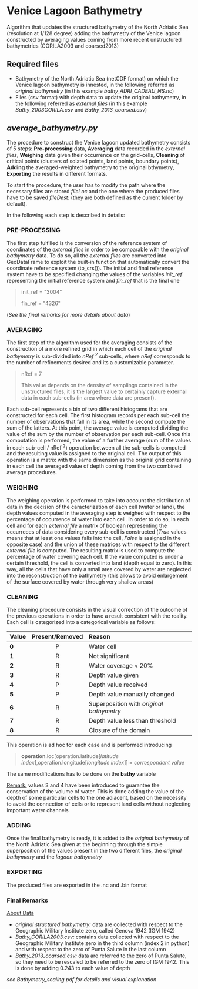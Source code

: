 # Venice Lagoon Bathymetry
Algorithm that updates the structured bathymetry of the North Adriatic Sea (resolution at 1/128 degree) adding the bathymetry of the Venice lagoon constructed by averaging values coming from more recent unstructured bathymetries (CORILA2003 and coarsed2013)

## Required files
 - Bathymetry of the North Adriatic Sea (netCDF format) on which the Venice lagoon bathymetry is innested, in the following referred as _original bathymetry_ (in this example _bathy_ADRI_CADEAU_NS.nc_)
 - Files (csv format) with depth data to update the original bathymetry, in the following referred as _external files_ (in this example _Bathy_2003CORILA.csv_ and _Bathy_2013_coarsed.csv_)

## _average_bathymetry.py_
The procedure to construct the Venice lagoon updated bathymetry consists of 5 steps: __Pre-processing__ data, __Averaging__ data recorded in the _external files_, __Weighing__ data given their occurrence on the grid-cells, __Cleaning__ of critical points (clusters of solated points, land points, boundary points), __Adding__ the averaged-weighted bathymetry to the original bthymetry, __Exporting__ the results in different formats.

To start the procedure, the user has to modify the path where the necessary files are stored _fileLoc_ and the one where the produced files have to be saved _fileDest_: (they are both defined as the current folder by default).

In the following each step is described in details:

### PRE-PROCESSING 
The first step fulfilled is the conversion of the reference system of coordinates of the _external files_ in order to be comparable with the _original bathymetry_ data. To do so, all the _external files_ are converted into GeoDataFrame to exploit the built-in function that automatically convert the coordinate reference system (to_crs()). The initial and final reference system have to be specified changing the values of the variables _init_ref_ representing the initial reference system and _fin_ref_ that is the final one

>init_ref = "3004"
>
>fin_ref = "4326"

(_See the final remarks for more details about data_)

### AVERAGING
The first step of the algorithm used for the averaging consists of the construction of a more refined grid in which each cell of the _original bathymetry_ is sub-divided into _nRef <sup>2</sup>_ sub-cells, where _nRef_ corresponds to the number of refinements desired and its a customizable parameter.

> nRef = 7 
> 
> This value depends on the density of samplings contained in the unstructured files, it is the largest value to certainly capture external data in each sub-cells (in area where data are present).

Each sub-cell represents a bin of two different histograms that are constructed for each cell. The first histogram records per each sub-cell the number of observations that fall in its area, while the second compute the sum of the latters. At this point, the average value is computed dividing the value of the sum by the number of observation per each sub-cell. Once this computation is performed, the value of a further average (sum of the values in each sub-cell / nRef <sup>2</sup>) operation between all the sub-cells is computed and the resulting value is assigned to the original cell. The output of this operation is a matrix with the same dimension as the original grid containing in each cell the averaged value of depth coming from the two combined average procedures.

### WEIGHING 
The weighing operation is performed to take into account the distribution of data in the decision of the caracterization of each cell (water or land), the depth values computed in the averaging step is weighed with respect to the percentage of occurrence of water into each cell. In order to do so, in each cell and for each _external file_ a matrix of boolean representing the occurreces of data considering every sub-cell is constructed (_True_ values means that at least one values falls into the cell, _False_ is assigned in the opposite case) and the union of these matrices with respect to the different _external file_ is computed. The resulting matrix is used to compute the percentage of water covering each cell. If the value computed is under a certain threshold, the cell is converted into land (depth equal to zero). In this way, all the cells that have only a small area covered by water are neglected into the reconstruction of the bathymetry (this allows to avoid enlargement of the surface covered by water through very shallow areas)

### CLEANING
The cleaning procedure consists in the visual correction of the outcome of the previous operations in order to have a result consistent with the reality.
Each cell is categorized into a categorical variable as follows:

| Value     |Present/Removed | Reason  |
| :---      |       :----:       |    :----    |
| **0**     | P       | Water cell |
| **1**     | R       | Not significant |
| **2**     | R       | Water coverage < 20% |
| **3**     | R       | Depth value given     |
| **4**     | P       | Depth value received   |
| **5**     | P       | Depth value manually changed      |
| **6**     | R       | Superposition with _original bathymetry_   |
| **7**     | R       | Depth value less than threshold      |
| **8**     | R       | Closure of the domain     |


This operation is ad hoc for each case and is performed introducing 
>__operation__.loc[operation.latitude[_latitude index_],operation.longitude[_longitude index_]] = _correspondent value_

The same modifications has to be done on the __bathy__ variable

<ins>Remark:</ins> values 3 and 4 have been introduced to guarantee the conservation of the volume of water. This is done adding the value of the depth of some particular cells to the one adiacent, based on the necessity to avoid the connection of cells or to represent land cells without neglecting important water channels

### ADDING
Once the final bathymetry is ready, it is added to the _original bathymetry_ of the North Adriatic Sea given at the beginning through the simple superposition of the values present in the two different files, the _original bathymetry_ and the _lagoon bathymetry_

### EXPORTING
The produced files are exported in the .nc and .bin format

### Final Remarks
<ins>About Data</ins>

- _original structured bathymetry:_ data are collected with respect to the Geographic Military Institute zero, called Genova 1942 (IGM 1942)
- _Bathy_CORILA2003.csv:_ contains data collected with respect to the Geographic Military Institute zero in the third column (index 2 in python) and with respect to the zero of Punta Salute in the last column
- _Bathy_2013_coarsed.csv:_ data are referred to the zero of Punta Salute, so they need to be rescaled to be referred to the zero of IGM 1942. This is done by adding 0.243 to each value of depth 

_see Bathymetry_scaling.pdf for details and visual explanation_
